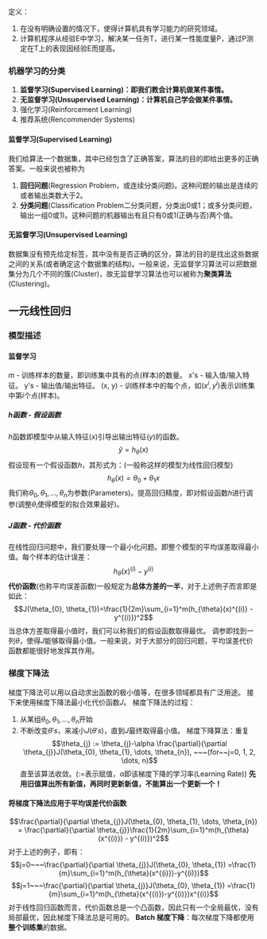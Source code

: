 定义：
1. 在没有明确设置的情况下，使得计算机具有学习能力的研究领域。
2. 计算机程序从经验E中学习，解决某一任务T，进行某一性能度量P，通过P测定在T上的表现因经验E而提高。

### 机器学习的分类
1. **监督学习(Supervised Learning)：即我们教会计算机做某件事情。**
2. **无监督学习(Unsupervised Learning)：计算机自己学会做某件事情。**
3. 强化学习(Reinforcement Learning)
4. 推荐系统(Rencommender Systems)

#### 监督学习(Supervised Learning)
我们给算法一个数据集，其中已经包含了正确答案，算法的目的即给出更多的正确答案。一般来说也被称为
1. **回归问题**(Regression Problem，或连续分类问题)。这种问题的输出是连续的或者输出类数大于2。
2. **分类问题**(Classification Problem二分类问题，分类出0或1；或多分类问题，输出一组0或1)。这种问题的机器输出有且只有0或1(正确与否)两个值。

#### 无监督学习(Unsupervised Learning)
数据集没有预先给定标签，其中没有是否正确的区分，算法的目的是找出这些数据之间的关系(或者确定这个数据集的结构)。一般来说，无监督学习算法可以把数据集分为几个不同的簇(Cluster)，故无监督学习算法也可以被称为**聚类算法**(Clustering)。

## 一元线性回归
### 模型描述
#### 监督学习
$m$ - 训练样本的数量，即训练集中具有的点(样本)的数量。
x's - 输入值/输入特征。
y's - 输出值/输出特征。
(x, y) - 训练样本中的每个点，如$(x^i, y^i)$表示训练集中第$i$个点(样本)。

##### $h$函数 - 假设函数
$h$函数即模型中从输入特征($x$)引导出输出特征($y$)的函数。$$\hat{y}=h_{\theta}(x)$$
假设现有一个假设函数$h$，其形式为：(一般称这样的模型为线性回归模型)$$h_{\theta}(x)=\theta_{0} + \theta_{1}x$$
我们称$\theta_{0}, \theta_{1}, \dots, \theta_{n}$为参数(Parameters)。提高回归精度，即对假设函数$h$进行调参(调整$\theta_{i}$使得模型的拟合效果最好)。

##### $J$函数 - 代价函数
在线性回归问题中，我们要处理一个最小化问题。即整个模型的平均误差取得最小值。每个样本的估计误差：$$h_{\theta}(x)^{(i)} - y^{(i)}$$
**代价函数**(也称平均误差函数)一般规定为**总体方差的一半**，对于上述例子而言即是如此：$$J(\theta_{0}, \theta_{1})=\frac{1}{2m}\sum_{i=1}^m(h_{\theta}(x)^{(i)} - y^{(i)})^2$$
当总体方差取得最小值时，我们可以称我们的假设函数取得最优。
调参即找到一列$\theta$，使得$J$能够取得最小值。一般来说，对于大部分的回归问题，平均误差代价函数都能很好地发挥其作用。

### 梯度下降法
梯度下降法可以用以自动求出函数的极小值等，在很多领域都具有广泛用途。
接下来使用梯度下降法最小化代价函数$J$。
梯度下降法的过程：
1. 从某组$\theta_{0}, \theta_{1}, \dots, \theta_{n}$开始
2. 不断改变$\theta's$，来减小$J(\theta's)$，直到$J$最终取得最小值。
梯度下降算法：重复$$\theta_{j} := \theta_{j}-\alpha \frac{\partial}{\partial \theta_{j}}J(\theta_{0}, \theta_{1}, \dots, \theta_{n}), ~~~(for~~j=0, 1, 2, \dots, n)$$
直至该算法收敛。(:=表示赋值，$\alpha$即该梯度下降的学习率(Learning Rate))
**先用旧值算出所有新值，再同时更新新值，不能算出一个更新一个！**

#### 将梯度下降法应用于平均误差代价函数
$$\frac{\partial}{\partial \theta_{j}}J(\theta_{0}, \theta_{1}, \dots, \theta_{n}) = \frac{\partial}{\partial \theta_{j}}\frac{1}{2m}\sum_{i=1}^m(h_{\theta}(x^{(i)}) - y^{(i)})^2$$
对于上述的例子，即有：
$$j=0~~~\frac{\partial}{\partial \theta_{j}}J(\theta_{0}, \theta_{1}) =\frac{1}{m}\sum_{i=1}^m(h_{\theta}(x^{(i)})-y^{(i)})$$
$$j=1~~~\frac{\partial}{\partial \theta_{j}}J(\theta_{0}, \theta_{1}) =\frac{1}{m}\sum_{i=1}^m(h_{\theta}(x^{(i)})-y^{(i)})x^{(i)}$$
对于线性回归函数而言，代价函数总是一个凸函数，因此只有一个全局最优，没有局部最优，因此梯度下降法总是可用的。
**Batch 梯度下降**：每次梯度下降都使用**整个训练集**的数据。
